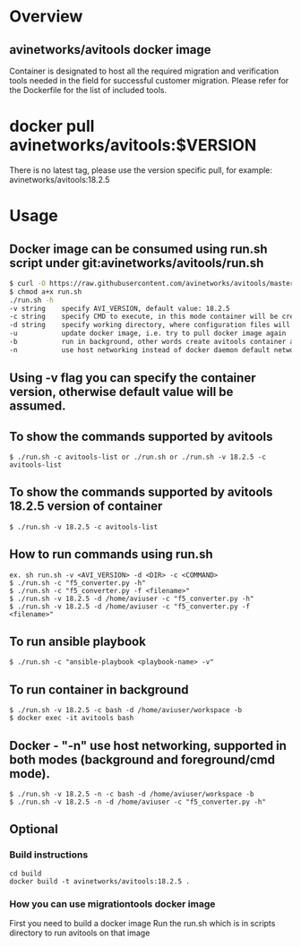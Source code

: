 # Overview
## avinetworks/avitools docker image
Container is designated to host all the required migration and verification tools needed in the field for successful customer migration. Please refer for the Dockerfile for the list of included tools.

# docker pull avinetworks/avitools:$VERSION
There is no latest tag, please use the version specific pull, for example: avinetworks/avitools:18.2.5

# Usage
## Docker image can be consumed using run.sh script under git:avinetworks/avitools/run.sh
```bash
$ curl -O https://raw.githubusercontent.com/avinetworks/avitools/master/run.sh
$ chmod a+x run.sh
./run.sh -h
-v string    specify AVI_VERSION, default value: 18.2.5
-c string    specify CMD to execute, in this mode container will be created and destroyed on command run, default value: avitools-list
-d string    specify working directory, where configuration files will exist, default value: /Users/smarunich/GitHub/avitools/scripts/avi
-u           update docker image, i.e. try to pull docker image again
-b           run in background, other words create avitools container and retain it, container can be accessible after script execution, for example as "docker exec -it avitools bash", default value: avitools-list
-n           use host networking instead of docker daemon default network, i.e. docker run --net=host
```
## Using -v flag you can specify the container version, otherwise default value will be assumed.

## To show the commands supported by avitools
```
$ ./run.sh -c avitools-list or ./run.sh or ./run.sh -v 18.2.5 -c avitools-list
```
## To show the commands supported by avitools 18.2.5 version of container
```
$ ./run.sh -v 18.2.5 -c avitools-list
```
## How to run commands using run.sh
```
ex. sh run.sh -v <AVI_VERSION> -d <DIR> -c <COMMAND>
$ ./run.sh -c "f5_converter.py -h"
$ ./run.sh -c "f5_converter.py -f <filename>"
$ ./run.sh -v 18.2.5 -d /home/aviuser -c "f5_converter.py -h"
$ ./run.sh -v 18.2.5 -d /home/aviuser -c "f5_converter.py -f <filename>"
```

## To run ansible playbook
```
$ ./run.sh -c "ansible-playbook <playbook-name> -v"
```
## To run container in background
```
$ ./run.sh -v 18.2.5 -c bash -d /home/aviuser/workspace -b
$ docker exec -it avitools bash
```
## Docker - "-n" use host networking, supported in both modes (background and foreground/cmd mode).
```
$ ./run.sh -v 18.2.5 -n -c bash -d /home/aviuser/workspace -b
$ ./run.sh -v 18.2.5 -n -d /home/aviuser -c "f5_converter.py -h"
```

## Optional
### Build instructions
```
cd build
docker build -t avinetworks/avitools:18.2.5 .
```
### How you can use migrationtools docker image
First you need to build a docker image
Run the run.sh which is in scripts directory to run avitools on that image
